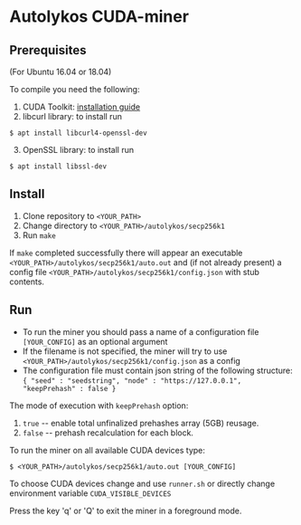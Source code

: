# Autolykos CUDA-miner

## Prerequisites
(For Ubuntu 16.04 or 18.04)

To compile you need the following:

1. CUDA Toolkit: [installation guide](https://docs.nvidia.com/cuda/cuda-installation-guide-linux/index.html)
2. libcurl library: to install run
```
$ apt install libcurl4-openssl-dev
```
3. OpenSSL library: to install run
```
$ apt install libssl-dev
```

## Install

1. Clone repository to `<YOUR_PATH>`
2. Change directory to `<YOUR_PATH>/autolykos/secp256k1`
3. Run `make`

If `make` completed successfully there will appear an executable
`<YOUR_PATH>/autolykos/secp256k1/auto.out` and (if not already present)
a config file `<YOUR_PATH>/autolykos/secp256k1/config.json` with stub contents.

## Run

- To run the miner you should pass a name of a configuration file `[YOUR_CONFIG]` as an optional argument
- If the filename is not specified, the miner will try to use `<YOUR_PATH>/autolykos/secp256k1/config.json` as a config
- The configuration file must contain json string of the following structure:  
`{ "seed" : "seedstring", "node" : "https://127.0.0.1", "keepPrehash" : false }`

The mode of execution with `keepPrehash` option:
1. `true` -- enable total unfinalized prehashes array (5GB) reusage.
2. `false` -- prehash recalculation for each block.

To run the miner on all available CUDA devices type:
```
$ <YOUR_PATH>/autolykos/secp256k1/auto.out [YOUR_CONFIG]
```

To choose CUDA devices change and use `runner.sh` or directly change environment variable `CUDA_VISIBLE_DEVICES`

Press the key 'q' or 'Q' to exit the miner in a foreground mode.
